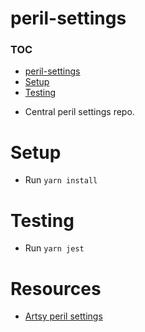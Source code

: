 # peril-settings

### TOC

<!-- TOC depthFrom:1 depthTo:6 withLinks:1 updateOnSave:0 orderedList:0 -->

-   [peril-settings](#peril-settings)
-   [Setup](#setup)
-   [Testing](#testing)

<!-- /TOC -->

-   Central peril settings repo.

# Setup

-   Run `yarn install`

# Testing

-   Run `yarn jest`

# Resources

-   [Artsy peril settings](https://github.com/artsy/peril-settings)
